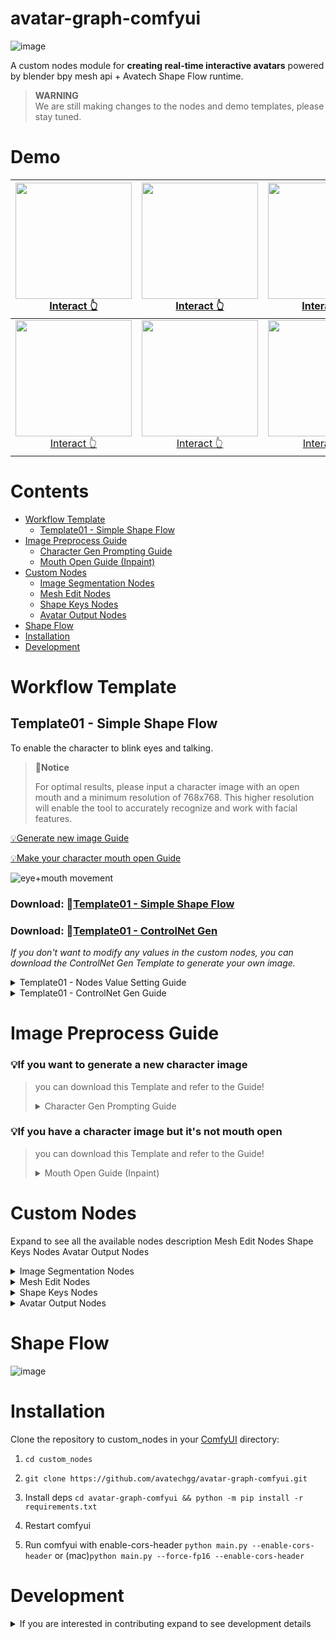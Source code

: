 # avatar-graph-comfyui

![image](https://avatech-avatar-dev1.nyc3.cdn.digitaloceanspaces.com/public-download/github-readme/270574817-201a005b-7e00-4671-85a1-54937bf0704e.png)

A custom nodes module for **creating real-time interactive avatars** powered by blender bpy mesh api + Avatech Shape Flow runtime.

> **WARNING**  
> We are still making changes to the nodes and demo templates, please stay tuned.

# Demo

| <img src="https://github.com/avatechai/avatar-graph-comfyui/assets/73209427/12e2bfc6-438e-4d16-bead-9957ced3bae1" width="186"/><br>[Interact 👆](https://editor.avatech.ai/viewer?avatarId=cce15b92-6d1c-4966-91b9-362d7833cb5d) | <img src="https://github.com/avatechai/avatar-graph-comfyui/assets/73209427/0c497025-7ed5-4e25-b4d1-5a257e1ba814" width="186"/><br>[Interact 👆](https://editor.avatech.ai/viewer?avatarId=42a8182f-b140-48c0-a556-35cddf0f76f7) | <img src="https://github.com/avatechai/avatar-graph-comfyui/assets/73209427/a2bf71e3-0d9c-4ddd-957f-a6b0cb7e622a" width="186"/><br>[Interact 👆](https://editor.avatech.ai/viewer?avatarId=7c23b8d6-d1a5-41c7-a084-250461dbef22) | <img src="https://github.com/avatechai/avatar-graph-comfyui/assets/73209427/ad808c42-5297-4e61-8be8-d5cb7729d2ff" width="186"/><br>[Interact 👆](https://editor.avatech.ai/viewer?avatarId=268b32c4-f9b9-4db8-a27c-a7e974f0f0ac) |
|:---:|:---:|:---:|:---:|
| <img src="https://github.com/avatechai/avatar-graph-comfyui/assets/73209427/1d1ad8f9-31a6-48ec-bad2-ce972ee3b12f" width="186"/><br>[Interact 👆](https://editor.avatech.ai/viewer?avatarId=f97fc5bb-93b0-4b02-bbc0-327dd41d0fc5) | <img src="https://github.com/avatechai/avatar-graph-comfyui/assets/73209427/06958585-f780-4b38-8f5d-bddabd7da78a" width="186"/><br>[Interact 👆](https://editor.avatech.ai/viewer?avatarId=4d50aa03-26e4-47e7-97b6-c3fe9d8fc96e) | <img src="https://github.com/avatechai/avatar-graph-comfyui/assets/73209427/3d0e6b54-d45f-45ac-90bd-d8b149880f98" width="186"/><br>[Interact 👆](https://editor.avatech.ai/viewer?avatarId=791014cb-7836-4641-afdb-ac331064b682) | <img src="https://github.com/avatechai/avatar-graph-comfyui/assets/73209427/1d1ad8f9-31a6-48ec-bad2-ce972ee3b12f" width="186"/><br>[Interact 👆](https://editor.avatech.ai/viewer?avatarId=f97fc5bb-93b0-4b02-bbc0-327dd41d0fc5) |


# Contents
- [Workflow Template](workflow-template)
    - [Template01 - Simple Shape Flow](#template01---simple-shape-flow)
- [Image Preprocess Guide](#image-preprocess-guide)
    - [Character Gen Prompting Guide](#character-gen-prompting-guide)
    - [Mouth Open Guide (Inpaint)](#mouth-open-guide-inpaint)
- [Custom Nodes](custom-nodes)
    - [Image Segmentation Nodes](#image-segmentation-nodes)
    - [Mesh Edit Nodes](#mesh-edit-nodes)
    - [Shape Keys Nodes](#shape-keys-nodes)
    - [Avatar Output Nodes](#avatar-output-nodes)
- [Shape Flow](#shape-flow)
- [Installation](#installation)
- [Development](#development)

# Workflow Template

## Template01 - Simple Shape Flow
To enable the character to blink eyes and talking.

> **🎯Notice**
> 
> For optimal results, please input a character image with an open mouth and a minimum resolution of 768x768. This higher resolution will enable the tool to accurately recognize and work with facial features.

[💡Generate new image Guide](#character-gen-prompting-guide)

[💡Make your character mouth open Guide](#mouth-open-guide-inpaint)

![eye+mouth movement](https://avatech-avatar-dev1.nyc3.cdn.digitaloceanspaces.com/public-download/github-readme/270634138-8a237b9d-05fc-4e4a-b802-6465911f0d77.png)

### Download: 📂[Template01 - Simple Shape Flow](https://github.com/avatechai/avatar-graph-comfyui/blob/main/workflow_templates/SimpleEye+MouthMovement.json)
### Download: 📂[Template01 - ControlNet Gen](https://github.com/avatechai/avatar-graph-comfyui/tree/main/workflow_templates/TemplateGen01)
_If you don't want to modify any values in the custom nodes, you can download the ControlNet Gen Template to generate your own image._

<details> 
<summary> Template01 - Nodes Value Setting Guide </summary>

## Template01 - Nodes Value Setting Guide

> ### Basic Eyeblink & Talking
> 1. Click **[Segmentation (SAM)]/ Edit prompt** button
>    
> 2. Add new layer and rename
>
> 3. Drag layer to **[Create Mesh Layer]/image**
> 
> 4. **[Create Mesh Layer]/ face_threshold, shape_threshold**, To control mesh threshold, recommend value: 0.6~0.7
>    
> 5. **[Create Mesh Layer]/ scale_x, scale_y, extrude_x, extrude_y**, To control mesh threshold, recommend value: 1.2~1.4
>
> 6. **[Modify Shape Key]/ rotate** Setting Reference, If Head tilted to the left, set a positive number angle 
> 
> |  <img src="https://avatech-avatar-dev1.nyc3.cdn.digitaloceanspaces.com/public-download/github-readme/271264869-abf2a843-8ca5-44a6-9611-c334d55928d1.png" width="300"> |  <img src="https://avatech-avatar-dev1.nyc3.cdn.digitaloceanspaces.com/public-download/github-readme/271264902-37658a8e-6f46-4c5b-bfd6-adec270df60b.png" width="300"> |  <img src="https://avatech-avatar-dev1.nyc3.cdn.digitaloceanspaces.com/public-download/github-readme/271264910-0fae0c27-428d-4a5d-8296-6634c9717b95.png" width="300"> |  <img src="https://avatech-avatar-dev1.nyc3.cdn.digitaloceanspaces.com/public-download/github-readme/271264920-4fea7882-cc51-4a5a-af9a-e66589810f92.png" width="300"> |
> | --- | --- | --- | --- |
> | 0 | 5 | -5 | -15 |

</details>

<details> 
    
<summary> Template01 - ControlNet Gen Guide </summary>

Place normal and openpose image with reference to images.

![image](https://avatech-avatar-dev1.nyc3.cdn.digitaloceanspaces.com/public-download/github-readme/270943267-c3cae113-2df4-45f2-a19c-885cbee75450.png)
    
</details>


    
# Image Preprocess Guide

### 💡If you want to generate a new character image
> you can download this Template and refer to the Guide!
> <details> 
> <summary> Character Gen Prompting Guide </summary>
>
> # Character Gen Prompting Guide
>> **🎯Notice**
>> 
>> We need a character image with an open mouth and enable the tool to easily recognize facial features, so please add to the prompt:
>>
>> ```looking at viewer, detailed face, open mouth, [smile], solo,eye-level angle```
>  
>![image](https://avatech-avatar-dev1.nyc3.cdn.digitaloceanspaces.com/public-download/github-readme/270609114-acea9933-359b-4398-8d2a-582bf02bef99.png)
> 
> ### Download: 📂[Character Gen Template](https://github.com/avatechai/avatar-graph-comfyui/blob/main/workflow_templates/SimpleCharacterGen.json)
> Feel free to change any checkpoint model that suits your needs.
>  
> </details>

### 💡If you have a character image but it's not mouth open
> you can download this Template and refer to the Guide!
> <details> 
> <summary> Mouth Open Guide (Inpaint) </summary>
>
> # Mouth Open Guide (Inpaint)
> To maintain consistency with the base image, it is recommended to utilize a checkpoint model that aligns with its style.
>
> ![inpaint_workflow](https://avatech-avatar-dev1.nyc3.cdn.digitaloceanspaces.com/public-download/github-readme/270589181-d11d840b-7ea6-4b47-bc26-a2af7c8c27a5.png)
>
> ### Download: 📂[MouthOpen Template](https://github.com/avatechai/avatar-graph-comfyui/blob/main/workflow_templates/MouthOpen_(inpaint).json)
>
> ### Inpaint Demonstration 
>
> <video src="https://github.com/avatechai/avatar-graph-comfyui/assets/73209427/e3b77295-a1bf-4d96-9551-7cc423a4af73"/>
> 
> ### Recommend Checkpoint Model List 
> 
> ##### Anime Style SD1.5
>- https://civitai.com/models/35960/flat-2d-animerge
>- https://civitai.com/models/24149/mistoonanime
>- https://civitai.com/models/22364/kizuki-anime-hentai-checkpoint
>##### Realistic Style SD1.5
>- https://civitai.com/models/4201/realistic-vision-v51
>- https://civitai.com/models/49463/am-i-real
>- https://civitai.com/models/43331/majicmix-realistic
> 
> </details>

# Custom Nodes
Expand to see all the available nodes description
Mesh Edit Nodes
Shape Keys Nodes
Avatar Output Nodes

<details>
<summary> Image Segmentation Nodes </summary>

## Image Segmentation Nodes
| Name                         | Description  | Preview |
| ---------------------------- | ------------ | ------- |
| `Segmentation (SAM)`         | Integrative SAM node allowing you to directly select and create multiple image segment output. | <img src="https://avatech-avatar-dev1.nyc3.cdn.digitaloceanspaces.com/public-download/github-readme/270576351-8aabeba8-5450-4d39-8203-e91f9ab47186.png" width="300"> |

</details>

<details>
<summary> Mesh Edit Nodes </summary>

## Mesh Edit Nodes

| Name                         | Description                                                                                           | Preview                                                                                                                        |
| ---------------------------- | ----------------------------------------------------------------------------------------------------- | ------------------------------------------------------------------------------------------------------------------------------ |
| `Create Mesh Layer`          | Create a mesh object from the input images (usually a segmented part of the entire image)             | <img src="https://avatech-avatar-dev1.nyc3.cdn.digitaloceanspaces.com/public-download/github-readme/270576646-40740d25-9411-4cd3-a6c0-8b9008bca41c.png" width="300"> |
| `Join Meshes`                | Combine multiple meshes into a single mesh object                                                     | <img src="https://avatech-avatar-dev1.nyc3.cdn.digitaloceanspaces.com/public-download/github-readme/270577004-ba7afbc5-9cd5-4f97-9614-f71133f5783e.png" width="300"> |
| `Match Texture Aspect Ratio` | Since the mesh is created in 1:1 aspect ratio, a re-scale is needed at the end of the operation       | <img src="https://avatech-avatar-dev1.nyc3.cdn.digitaloceanspaces.com/public-download/github-readme/270602782-cb7155be-fb31-49f8-a24a-d001a1484ea7.png" width="300"> |
| `Plane Texture Unwrap`       | Will perform mesh face fill and UV Cube project on the target plane mesh, scaled to bounds.           | <img src="https://avatech-avatar-dev1.nyc3.cdn.digitaloceanspaces.com/public-download/github-readme/270603006-4b9c0cf5-0497-47bf-8e06-5a3370084c11.png" width="300"> |


</details>

<details>
<summary> Shape Keys Nodes </summary>

## Shape Keys Nodes
| Name                         | Description                                                                                           | Preview                                                                                                                        |
| ---------------------------- | ----------------------------------------------------------------------------------------------------- | ------------------------------------------------------------------------------------------------------------------------------ |
| `Mesh Modify Shape Key`      | Given shape key name & target vertex_group, modify the vertex / all vertex’s transform                | <img src="https://avatech-avatar-dev1.nyc3.cdn.digitaloceanspaces.com/public-download/github-readme/270577944-ab4f259c-89a7-4f51-bc54-fd179e252073.png" width="300"> |
| `Create Shape Flow`          | Create runtime shape flow graph, allowing interactive inputs affecting shape keys value in runtime    | <img src="https://avatech-avatar-dev1.nyc3.cdn.digitaloceanspaces.com/public-download/github-readme/270592752-abfdd801-0387-4c5d-9c11-6c23337ff1dd.png" width="300"> |

</details>

<details>
<summary> Avatar Output Nodes </summary>

## Avatar Output Nodes
| Name                         | Description                                                                                           | Preview                                                                                                                        |
| ---------------------------- | ----------------------------------------------------------------------------------------------------- | ------------------------------------------------------------------------------------------------------------------------------ |
| `Avatar Main Output`         | The primary output of the .ava file. The embeded Avatar View will auto update with this node's output | <img src="https://avatech-avatar-dev1.nyc3.cdn.digitaloceanspaces.com/public-download/github-readme/270592519-6a9a8bb4-05ec-4a2e-98bf-194b6af3a62a.png" width="300"> |

</details>



# Shape Flow
![image](https://avatech-avatar-dev1.nyc3.cdn.digitaloceanspaces.com/public-download/github-readme/270618471-a834e535-4f87-4b77-81a6-435e3a67ca4a.png)

# Installation

Clone the repository to custom_nodes in your [ComfyUI](https://github.com/comfyanonymous/ComfyUI) directory:

1. `cd custom_nodes`

2. `git clone https://github.com/avatechgg/avatar-graph-comfyui.git`

3. Install deps `cd avatar-graph-comfyui && python -m pip install -r requirements.txt`

4. Restart comfyui

5. Run comfyui with enable-cors-header `python main.py --enable-cors-header` or (mac)`python main.py --force-fp16 --enable-cors-header`

# Development

<details>
<summary> If you are interested in contributing expand to see development details </summary>


For comfyui frontend extension, frontend js located at `avatar-graph-comfyui/js`

Web stack used: [vanjs](https://github.com/vanjs-org/van) [tailwindcss](https://github.com/tailwindlabs/tailwindcss)

## Install deps

```
pnpm i
```

Run the dev command to start the tailwindcss watcher

```
pnpm dev
```

For each changes, simply refresh the comfyui page to see the changes.

<details>
<summary>p.s. For tailwind autocomplete, add the following to your vscode settings.json.</summary>
    
```json
{
    "tailwindCSS.experimental.classRegex": [
        ["class\\s?:\\s?([\\s\\S]*)", "(?:\"|')([^\"']*)(?:\"|')"]
    ]
}
```

</details>

</details>


